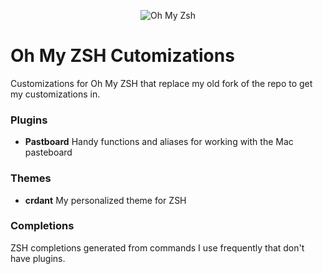 <p align="center"><img src="https://ohmyzsh.s3.amazonaws.com/omz-ansi-github.png" alt="Oh My Zsh"></p>

# Oh My ZSH Cutomizations

Customizations for Oh My ZSH that replace my old fork of the repo to get my customizations in.

### Plugins

* **Pastboard** Handy functions and aliases for working with the Mac pasteboard

### Themes

* **crdant** My personalized theme for ZSH

### Completions

ZSH completions generated from commands I use frequently that don't have plugins.
